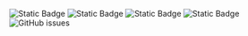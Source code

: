 ![Static Badge](https://img.shields.io/badge/blacklists-60-000000) ![Static Badge](https://img.shields.io/badge/blacklisted-3179511-cc0000) ![Static Badge](https://img.shields.io/badge/whitelisted-2244-00CC00) ![Static Badge](https://img.shields.io/badge/streaming_blacklist-28107-000000) ![GitHub issues](https://img.shields.io/github/issues/fabriziosalmi/blacklists)
